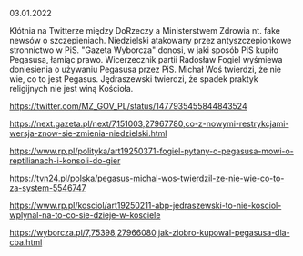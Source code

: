 03.01.2022

Kłótnia na Twitterze między DoRzeczy a Ministerstwem Zdrowia nt. fake newsów o szczepieniach. Niedzielski atakowany przez antyszczepionkowe stronnictwo w PiS. "Gazeta Wyborcza" donosi, w jaki sposób PiS kupiło Pegasusa, łamiąc prawo. Wicerzecznik partii Radosław Fogiel wyśmiewa doniesienia o używaniu Pegasusa przez PiS. Michał Woś twierdzi, że nie wie, co to jest Pegasus. Jędraszewski twierdzi, że spadek praktyk religijnych nie jest winą Kościoła.

https://twitter.com/MZ_GOV_PL/status/1477935455844843524

https://next.gazeta.pl/next/7,151003,27967780,co-z-nowymi-restrykcjami-wersja-znow-sie-zmienia-niedzielski.html

https://www.rp.pl/polityka/art19250371-fogiel-pytany-o-pegasusa-mowi-o-reptilianach-i-konsoli-do-gier

https://tvn24.pl/polska/pegasus-michal-wos-twierdzil-ze-nie-wie-co-to-za-system-5546747

https://www.rp.pl/kosciol/art19250211-abp-jedraszewski-to-nie-kosciol-wplynal-na-to-co-sie-dzieje-w-kosciele

https://wyborcza.pl/7,75398,27966080,jak-ziobro-kupowal-pegasusa-dla-cba.html